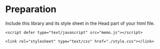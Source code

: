 # Preparation
Include this library and its style sheet in the Head part of your html file.

`<script defer type="text/javascript" src="memo.js"></script>`

`<link rel="stylesheet" type="text/css" href="./style.css"></link>`
